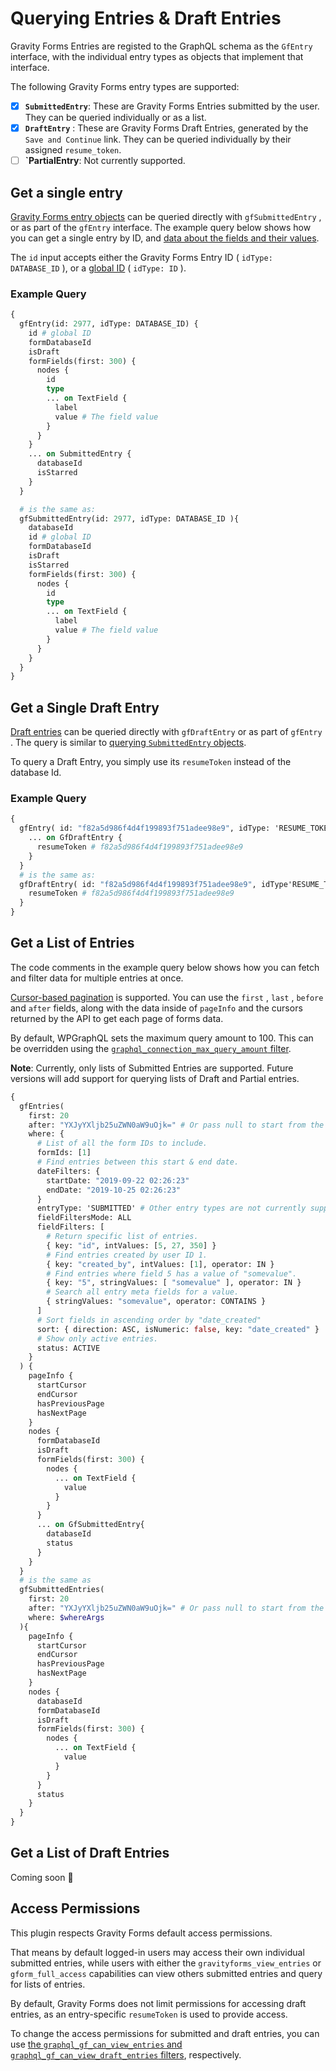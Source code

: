 # Querying Entries & Draft Entries

Gravity Forms Entries are registed to the GraphQL schema as the `GfEntry` interface, with the individual entry types as objects that implement that interface.

The following Gravity Forms entry types are supported:

* [x] **`SubmittedEntry`**: These are Gravity Forms Entries submitted by the user. They can be queried individually or as a list.
* [x] **`DraftEntry`** : These are Gravity Forms Draft Entries, generated by the `Save and Continue` link. They can be queried individually by their assigned `resume_token`.
* [ ] **`PartialEntry**: Not currently supported.

## Get a single entry

[Gravity Forms entry objects](https://docs.gravityforms.com/entry-object/) can be queried directly with `gfSubmittedEntry` , or as part of the `gfEntry` interface. The example query below shows how you can get a single entry by ID, and [data about the fields and their values](querying-formfields.md).

The `id` input accepts either the Gravity Forms Entry ID ( `idType: DATABASE_ID` ), or a [global ID](using-global-ids.md) ( `idType: ID` ).

### Example Query

```graphql
{
  gfEntry(id: 2977, idType: DATABASE_ID) {
    id # global ID
    formDatabaseId
    isDraft
    formFields(first: 300) {
      nodes {
        id
        type
        ... on TextField {
          label
          value # The field value
        }
      }
    }
    ... on SubmittedEntry {
      databaseId
      isStarred
    }
  }

  # is the same as:
  gfSubmittedEntry(id: 2977, idType: DATABASE_ID ){
    databaseId
    id # global ID
    formDatabaseId
    isDraft
    isStarred
    formFields(first: 300) {
      nodes {
        id
        type
        ... on TextField {
          label
          value # The field value
        }
      }
    }
  }
}
```

## Get a Single Draft Entry

[Draft entries](https://docs.gravityforms.com/database-storage-structure-reference/#wp-gf-draft-submissions) can be queried directly with `gfDraftEntry` or as part of `gfEntry` . The query is similar to [querying `SubmittedEntry` objects](#get-a-single-entry).

To query a Draft Entry, you simply use its `resumeToken` instead of the database Id.

### Example Query

```graphql
{
  gfEntry( id: "f82a5d986f4d4f199893f751adee98e9", idType: 'RESUME_TOKEN' ){
    ... on GfDraftEntry {
      resumeToken # f82a5d986f4d4f199893f751adee98e9
    }
  }
  # is the same as:
  gfDraftEntry( id: "f82a5d986f4d4f199893f751adee98e9", idType'RESUME_TOKEN' ){
    resumeToken # f82a5d986f4d4f199893f751adee98e9
  }
}
```

## Get a List of Entries

The code comments in the example query below shows how you can fetch and filter data for multiple entries at once.

[Cursor-based pagination](https://www.wpgraphql.com/docs/connections/#solution-for-pagination-naming-conventions-and-contextual-data) is supported. You can use the `first` , `last` , `before` and `after` fields, along with the data inside of `pageInfo` and the cursors returned by the API to get each page of forms data.

By default, WPGraphQL sets the maximum query amount to 100. This can be overridden using the [ `graphql_connection_max_query_amount` filter](https://www.wpgraphql.com/filters/graphql_connection_max_query_amount/).

**Note**: Currently, only lists of Submitted Entries are supported. Future versions will add support for querying lists of Draft and Partial entries.

```graphql
{
  gfEntries(
    first: 20
    after: "YXJyYXljb25uZWN0aW9uOjk=" # Or pass null to start from the beginning.
    where: {
      # List of all the form IDs to include.
      formIds: [1]
      # Find entries between this start & end date.
      dateFilters: {
        startDate: "2019-09-22 02:26:23"
        endDate: "2019-10-25 02:26:23"
      }
      entryType: 'SUBMITTED' # Other entry types are not currently supported.
      fieldFiltersMode: ALL
      fieldFilters: [
        # Return specific list of entries.
        { key: "id", intValues: [5, 27, 350] }
        # Find entries created by user ID 1.
        { key: "created_by", intValues: [1], operator: IN }
        # Find entries where field 5 has a value of "somevalue".
        { key: "5", stringValues: [ "somevalue" ], operator: IN }
        # Search all entry meta fields for a value.
        { stringValues: "somevalue", operator: CONTAINS }
      ]
      # Sort fields in ascending order by "date_created"
      sort: { direction: ASC, isNumeric: false, key: "date_created" }
      # Show only active entries.
      status: ACTIVE
    }
  ) {
    pageInfo {
      startCursor
      endCursor
      hasPreviousPage
      hasNextPage
    }
    nodes {
      formDatabaseId
      isDraft
      formFields(first: 300) {
        nodes {
          ... on TextField {
            value
          }
        }
      }
      ... on GfSubmittedEntry{
        databaseId
        status
      }
    }
  }
  # is the same as
  gfSubmittedEntries(
    first: 20
    after: "YXJyYXljb25uZWN0aW9uOjk=" # Or pass null to start from the beginning.
    where: $whereArgs
  ){
    pageInfo {
      startCursor
      endCursor
      hasPreviousPage
      hasNextPage
    }
    nodes {
      databaseId
      formDatabaseId
      isDraft
      formFields(first: 300) {
        nodes {
          ... on TextField {
            value
          }
        }
      }
      status
    }
  }
}
```

## Get a List of Draft Entries

Coming soon 🤫

## Access Permissions

This plugin respects Gravity Forms default access permissions.

That means by default logged-in users may access their own individual submitted entries, while users with either the `gravityforms_view_entries` or `gform_full_access` capabilities can view others submitted entries and query for lists of entries.

By default, Gravity Forms does not limit permissions for accessing draft entries, as an entry-specific `resumeToken` is used to provide access.

To change the access permissions for submitted and draft entries, you can use [the `graphql_gf_can_view_entries` and `graphql_gf_can_view_draft_entries` filters](actions-and-filters.md), respectively.
